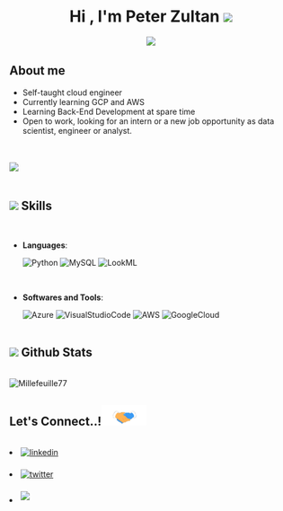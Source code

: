 
<h1 align="center"><b>Hi , I'm Peter Zultan </b><img src="https://media.giphy.com/media/hvRJCLFzcasrR4ia7z/giphy.gif" width="35"></h1>

<p align="center">
  <img src="https://readme-typing-svg.herokuapp.com?font=Time+New+Roman&color=cyan&size=25&center=true&vCenter=true&width=600&height=100&lines=Welcome..&hearts;++;Data+Enthusiast,;Data+Scientist,;Cloud+Engineer+Newbie,;Active+Learner/Researcher"></a>
</p>

## **About me**

- Self-taught cloud engineer
- Currently learning GCP and AWS
- Learning Back-End Development at spare time
- Open to work, looking for an intern or a new job opportunity as data scientist, engineer or analyst.

<br><br>
<img src="https://user-images.githubusercontent.com/73097560/115834477-dbab4500-a447-11eb-908a-139a6edaec5c.gif"><br><br>

## <img src="https://media2.giphy.com/media/QssGEmpkyEOhBCb7e1/giphy.gif?cid=ecf05e47a0n3gi1bfqntqmob8g9aid1oyj2wr3ds3mg700bl&rid=giphy.gif" width ="25"><b> Skills</b>
<br>

<p align="center">

- **Languages**:
    
    ![Python](https://img.shields.io/badge/Python-FFD43B?style=for-the-badge&logo=python&logoColor=blue)
    ![MySQL](https://img.shields.io/badge/MySQL-d3d3d3.svg?style=for-the-badge&logo=mysql&logoColor=blue)
    ![LookML](https://img.shields.io/badge/Looker-f5f5f5.svg?style=for-the-badge&logo=looker&logoColor=red)

<br>

- **Softwares and Tools**:
    
    ![Azure](https://img.shields.io/badge/Azure_ML-0078D7?style=for-the-badge&logo=azure-devops&logoColor=white)
    ![VisualStudioCode](https://img.shields.io/badge/google-%234285F4.svg?style=for-the-badge&logo=google&logoColor=white)
    ![AWS](https://img.shields.io/badge/Amazon_AWS-FF9900?style=for-the-badge&logo=amazonaws&logoColor=white)
    ![GoogleCloud](https://img.shields.io/badge/Google_Cloud-4285F4?style=for-the-badge&logo=google-cloud&logoColor=white)
 <br><br>
 
 ## <img src="https://media.giphy.com/media/iY8CRBdQXODJSCERIr/giphy.gif" width="35"><b> Github Stats </b>
<br>
  <img src="https://github-readme-stats.vercel.app/api/top-langs?username=Millefeuille77&show_icons=true&locale=en&layout=compact&line_height=20&title_color=7A7ADB&icon_color=2234AE&text_color=D3D3D3&bg_color=0,000000,130F40" width="375"  alt="Millefeuille77"/>
  
 ## <b> Let's Connect..!</b><img src="https://github.com/0xAbdulKhalid/0xAbdulKhalid/raw/main/assets/mdImages/handshake.gif" width ="80">
<br>
<div align='left'>
  
<li>
<a href="https://www.linkedin.com/in/peter-zultan/" target="_blank">
<img src="https://img.shields.io/badge/linkedin:  Peter+Zultan-%2300acee.svg?color=405DE6&style=for-the-badge&logo=linkedin&logoColor=white" alt=linkedin style="margin-bottom: 5px;"/>
</a>
</li>

<br>

<li>
<a href="https://twitter.com/0xabdulkhalid" target="_blank">
<img src="https://img.shields.io/badge/twitter:  Peter+Zultan-%2300acee.svg?color=1DA1F2&style=for-the-badge&logo=twitter&logoColor=white" alt=twitter style="margin-bottom: 5px;"/>
</a>
</li>

<br>

<li>
<a href="mailto:0xabdulkhalid@gmail.com" target="_blank">
<img src="https://img.shields.io/badge/gmail:  0xabdulkhalid-%23EA4335.svg?style=for-the-badge&logo=gmail&logoColor=white" t=mail style="margin-bottom: 5px;" />
</a>
</li>
  
  
  
  
  

